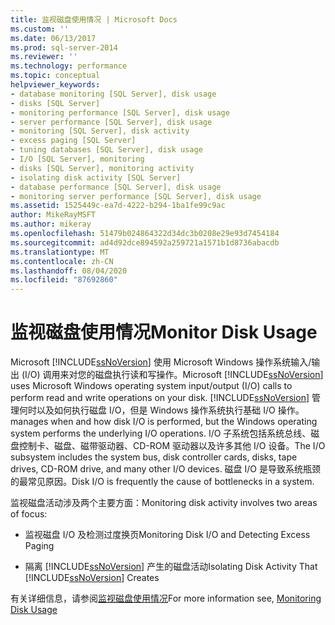 ```yaml
---
title: 监视磁盘使用情况 | Microsoft Docs
ms.custom: ''
ms.date: 06/13/2017
ms.prod: sql-server-2014
ms.reviewer: ''
ms.technology: performance
ms.topic: conceptual
helpviewer_keywords:
- database monitoring [SQL Server], disk usage
- disks [SQL Server]
- monitoring performance [SQL Server], disk usage
- server performance [SQL Server], disk usage
- monitoring [SQL Server], disk activity
- excess paging [SQL Server]
- tuning databases [SQL Server], disk usage
- I/O [SQL Server], monitoring
- disks [SQL Server], monitoring activity
- isolating disk activity [SQL Server]
- database performance [SQL Server], disk usage
- monitoring server performance [SQL Server], disk usage
ms.assetid: 1525449c-ea7d-4222-b294-1ba1fe99c9ac
author: MikeRayMSFT
ms.author: mikeray
ms.openlocfilehash: 51479b024864322d34dc3b0208e29e93d7454184
ms.sourcegitcommit: ad4d92dce894592a259721a1571b1d8736abacdb
ms.translationtype: MT
ms.contentlocale: zh-CN
ms.lasthandoff: 08/04/2020
ms.locfileid: "87692860"
---
```

# <a name="monitor-disk-usage"></a><span data-ttu-id="c3801-102">监视磁盘使用情况</span><span class="sxs-lookup"><span data-stu-id="c3801-102">Monitor Disk Usage</span></span>
  <span data-ttu-id="c3801-103">Microsoft [!INCLUDE[ssNoVersion](../../includes/ssnoversion-md.md)] 使用 Microsoft Windows 操作系统输入/输出 (I/O) 调用来对您的磁盘执行读和写操作。</span><span class="sxs-lookup"><span data-stu-id="c3801-103">Microsoft [!INCLUDE[ssNoVersion](../../includes/ssnoversion-md.md)] uses Microsoft Windows operating system input/output (I/O) calls to perform read and write operations on your disk.</span></span> [!INCLUDE[ssNoVersion](../../includes/ssnoversion-md.md)] <span data-ttu-id="c3801-104">管理何时以及如何执行磁盘 I/O，但是 Windows 操作系统执行基础 I/O 操作。</span><span class="sxs-lookup"><span data-stu-id="c3801-104">manages when and how disk I/O is performed, but the Windows operating system performs the underlying I/O operations.</span></span> <span data-ttu-id="c3801-105">I/O 子系统包括系统总线、磁盘控制卡、磁盘、磁带驱动器、CD-ROM 驱动器以及许多其他 I/O 设备。</span><span class="sxs-lookup"><span data-stu-id="c3801-105">The I/O subsystem includes the system bus, disk controller cards, disks, tape drives, CD-ROM drive, and many other I/O devices.</span></span> <span data-ttu-id="c3801-106">磁盘 I/O 是导致系统瓶颈的最常见原因。</span><span class="sxs-lookup"><span data-stu-id="c3801-106">Disk I/O is frequently the cause of bottlenecks in a system.</span></span>  
  
 <span data-ttu-id="c3801-107">监视磁盘活动涉及两个主要方面：</span><span class="sxs-lookup"><span data-stu-id="c3801-107">Monitoring disk activity involves two areas of focus:</span></span>  
  
-   <span data-ttu-id="c3801-108">监视磁盘 I/O 及检测过度换页</span><span class="sxs-lookup"><span data-stu-id="c3801-108">Monitoring Disk I/O and Detecting Excess Paging</span></span>  
  
-   <span data-ttu-id="c3801-109">隔离 [!INCLUDE[ssNoVersion](../../includes/ssnoversion-md.md)] 产生的磁盘活动</span><span class="sxs-lookup"><span data-stu-id="c3801-109">Isolating Disk Activity That [!INCLUDE[ssNoVersion](../../includes/ssnoversion-md.md)] Creates</span></span>  
  
 <span data-ttu-id="c3801-110">有关详细信息，请参阅[监视磁盘使用情况](https://social.technet.microsoft.com/wiki/contents/articles/monitoring-disk-usage.aspx)</span><span class="sxs-lookup"><span data-stu-id="c3801-110">For more information see, [Monitoring Disk Usage](https://social.technet.microsoft.com/wiki/contents/articles/monitoring-disk-usage.aspx)</span></span>  
  
  

